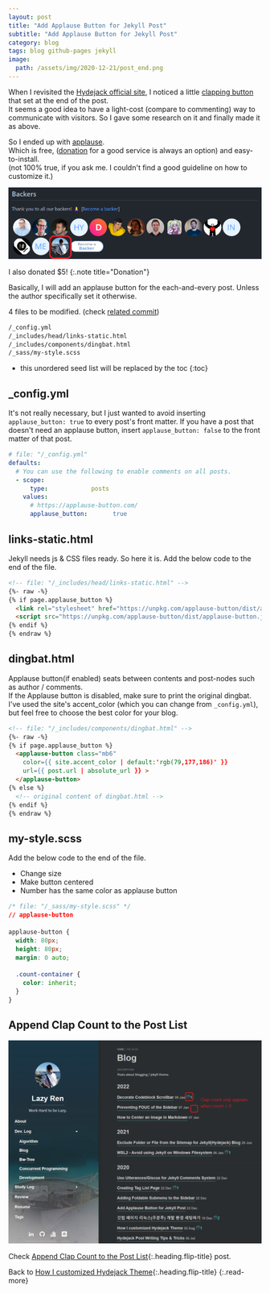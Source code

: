 ```yaml
---
layout: post
title: "Add Applause Button for Jekyll Post"
subtitle: "Add Applause Button for Jekyll Post"
category: blog
tags: blog github-pages jekyll
image:
  path: /assets/img/2020-12-21/post_end.png
---
```


When I revisited the [Hydejack official site], I noticed a little [clapping button] that set at the end of the post.<br>
It seems a good idea to have a light-cost (compare to commenting) way to communicate with visitors. So I gave some
research on it and finally made it as above.

<!--more-->

So I ended up with [applause].<br>
Which is free, ([donation] for a good service is always an option) and easy-to-install.<br>
(not 100% true, if you ask me. I couldn't find a good guideline on how to customize it.)

![Backer](/assets/img/2020-12-22/backer.png)

I also donated $5!
{:.note title="Donation"}

Basically, I will add an applause button for the each-and-every post. Unless the author specifically set it otherwise.

4 files to be modified. (check [related commit])

```default
/_config.yml
/_includes/head/links-static.html
/_includes/components/dingbat.html
/_sass/my-style.scss
```

[Hydejack official site]: https://hydejack.com/showcase/lazyren/
[clapping button]: https://help.medium.com/hc/en-us/articles/115011350967-Claps
[applause]: https://applause-button.com/
[donation]: https://opencollective.com/applause-button
[related commit]: https://github.com/LazyRen/LazyRen.github.io/commit/346f496d80243fcfbd0f24b47daa10078efe954f

* this unordered seed list will be replaced by the toc
{:toc}

## _config.yml

It's not really necessary, but I just wanted to avoid inserting `applause_button: true` to every post's front matter. If
you have a post that doesn't need an applause button, insert `applause_button: false` to the front matter of that post.

```yaml
# file: "/_config.yml"
defaults:
  # You can use the following to enable comments on all posts.
  - scope:
      type:            posts
    values:
      # https://applause-button.com/
      applause_button:       true
```

## links-static.html

Jekyll needs js & CSS files ready. So here it is. Add the below code to the end of the file.

```html
<!-- file: "/_includes/head/links-static.html" -->
{%- raw -%}
{% if page.applause_button %}
  <link rel="stylesheet" href="https://unpkg.com/applause-button/dist/applause-button.css">
  <script src="https://unpkg.com/applause-button/dist/applause-button.js"></script>
{% endif %}
{% endraw %}
```

## dingbat.html

Applause button(if enabled) seats between contents and post-nodes such as author / comments.<br>
If the Applause button is disabled, make sure to print the original dingbat. I've used the site's accent_color (which
you can change from `_config.yml`), but feel free to choose the best color for your blog.

```html
<!-- file: "/_includes/components/dingbat.html" -->
{%- raw -%}
{% if page.applause_button %}
  <applause-button class="mb6"
    color={{ site.accent_color | default:'rgb(79,177,186)' }}
    url={{ post.url | absolute_url }} >
  </applause-button>
{% else %}
  <!-- original content of dingbat.html -->
{% endif %}
{% endraw %}
```

## my-style.scss

Add the below code to the end of the file.

* Change size
* Make button centered
* Number has the same color as applause button

```css
/* file: "/_sass/my-style.scss" */
// applause-button

applause-button {
  width: 80px;
  height: 80px;
  margin: 0 auto;

  .count-container {
    color: inherit;
  }
}
```

## Append Clap Count to the Post List

![clap-count](/assets/img/2022-02-06/list.png)

Check [Append Clap Count to the Post List](append-clap-count-to-the-post-list){:.heading.flip-title} post.

Back to [How I customized Hydejack Theme](how-i-customized-hydejack-theme){:.heading.flip-title}
{:.read-more}
